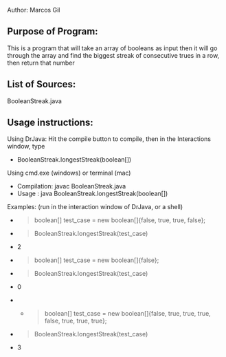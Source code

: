 Author: Marcos Gil

Purpose of Program: 
-------------------

This is a program that will take an array of booleans as input then it will go through the array and find the biggest streak of consecutive trues in a row, then return that number

List of Sources:
----------------

BooleanStreak.java

Usage instructions:
-----------------------

Using DrJava: Hit the compile button to compile, then in the Interactions window, type

 * BooleanStreak.longestStreak(boolean[])
 
 Using cmd.exe (windows) or terminal (mac)
 
 * Compilation: javac BooleanStreak.java
 * Usage      : java BooleanStreak.longestStreak(boolean[])

Examples: (run in the interaction window of DrJava, or a shell)

 * > boolean[] test_case = new boolean[]{false, true, true, false};
 * > BooleanStreak.longestStreak(test_case)
 * 2

 * > boolean[] test_case = new boolean[]{false};
 * > BooleanStreak.longestStreak(test_case)
 * 0

 * * > boolean[] test_case = new boolean[]{false, true, true, true, false, true, true, true};
 * > BooleanStreak.longestStreak(test_case)
 * 3
